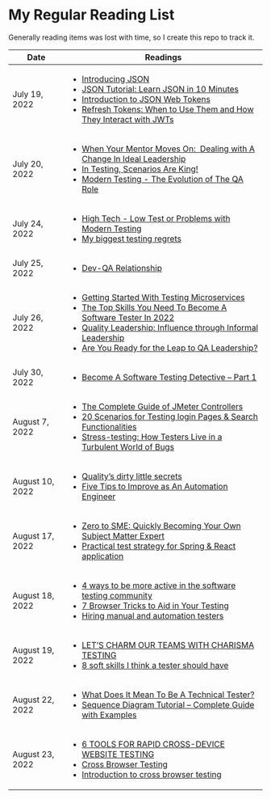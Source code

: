 # My Regular Reading List 
Generally reading items was lost with time, so I create this repo to track it.

| Date | Readings |
| ---- | -------- |
| July 19, 2022 | <ul> <li>[Introducing JSON](https://www.json.org/json-en.html) </li> <li>[﻿JSON Tutorial: Learn JSON in 10 Minutes](https://beginnersbook.com/2015/04/json-tutorial/) </li> <li>[Introduction to JSON Web Tokens](https://jwt.io/introduction) </li> <li>[Refresh Tokens: When to Use Them and How They Interact with JWTs﻿](https://www.loginradius.com/blog/identity/refresh-tokens-jwt-interaction/#:~:text=The%20API%20returns%20a%20short,it%20expires%20or%20even%20before) </li></ul> |
| July 20, 2022 | <ul> <li>[When Your Mentor Moves On:  Dealing with A Change In Ideal Leadership](https://www.ministryoftesting.com/dojo/lessons/when-your-mentor-moves-on-dealing-with-a-change-in-ideal-leadership) </li> <li>[In Testing, Scenarios Are King!](https://devqa.io/scenarios-are-king/) </li> <li>[Modern Testing - The Evolution of The QA Role](https://devqa.io/modern-testing-evolution-qa-role/) </li> </ul>
| July 24, 2022 | <ul> <li>[High Tech - Low Test or Problems with Modern Testing](https://alexromanov.github.io/2022/06/12/high-tech-low-test/) </li> <li> [My biggest testing regrets](https://alexromanov.github.io/2021/06/06/testing-regret/) </li> </ul>
| July 25, 2022 | <ul> <li> [Dev-QA Relationship](https://medium.com/helpshift-engineering/dev-qa-relationship-2032c9a05f09) </li> </ul>
| July 26, 2022 | <ul> <li> [Getting Started With Testing Microservices](https://alexromanov.github.io/2021/06/28/microservices-test-resources/) </li> <li> [The Top Skills You Need To Become A Software Tester In 2022](https://applitools.com/blog/how-to-start-career-software-tester-top-skills/) </li> <li> [Quality Leadership: Influence through Informal Leadership](https://applitools.com/blog/quality-leadership-influence-informal-leadership/) </li> <li> [Are You Ready for the Leap to QA Leadership?](https://applitools.com/blog/are-you-ready-for-the-leap-to-qa-leadership/) </li></ul>
| July 30, 2022 | <ul> <li> [Become A Software Testing Detective – Part 1](https://blog.testproject.io/2022/04/25/become-a-software-testing-detective-part-1/) </li> </ul>
| August 7, 2022 | <ul><li>[The Complete Guide of JMeter Controllers](https://octoperf.com/blog/2021/04/30/controllers/) </li> <li> [20 Scenarios for Testing login Pages & Search Functionalities](https://www.clariontech.com/blog/20-scenarios-for-testing-login-pages-and-search-functionality-on-websites) </li> <li> [Stress-testing: How Testers Live in a Turbulent World of Bugs](https://habr.com/en/company/innotech/blog/676968/) </li></ul>
| August 10, 2022 | <ul><li> [Quality’s dirty little secrets](https://mrslavchev.com/2021/12/08/qualitys-dirty-little-secrets/) </li> <li>[Five Tips to Improve as An Automation Engineer](https://blog.testproject.io/2021/12/14/five-tips-to-improve-as-an-automation-engineer/) </li> </ul>
| August 17, 2022 | <ul><li> [Zero to SME: Quickly Becoming Your Own Subject Matter Expert](https://www.stickyminds.com/article/zero-sme-quickly-becoming-your-own-subject-matter-expert) </li> <li>[Practical test strategy for Spring & React application](https://www.awesome-testing.com/2020/01/practical-test-strategy-for-spring.html) </li></ul>
| August 18, 2022 | <ul><li> [4 ways to be more active in the software testing community](https://kevintuck.co.uk/4-ways-to-be-more-active-in-the-software-testing-community/) </li><li>[7 Browser Tricks to Aid in Your Testing](https://blog.gurock.com/browser-tricks-to-aid-testing/) </li><li>[Hiring manual and automation testers](https://visible-quality.blogspot.com/2021/09/hiring-manual-and-automation-testers.html) </li></ul>
| August 19, 2022 | <ul><li> [LET’S CHARM OUR TEAMS WITH CHARISMA TESTING](https://callumakehurstryansblog.wordpress.com/2021/09/08/lets-charm-our-teams-with-charisma-testing/) </li> <li> [8 soft skills I think a tester should have](https://medium.com/@marine.lacourie/9-soft-skills-i-think-a-tester-should-have-8c187b380741) </li> </ul>
| August 22, 2022 | <ul> <li>[What Does It Mean To Be A Technical Tester?](https://www.ministryoftesting.com/dojo/lessons/what-does-it-mean-to-be-a-technical-tester) </li> <li> [Sequence Diagram Tutorial – Complete Guide with Examples](https://creately.com/blog/diagrams/sequence-diagram-tutorial/) </li> </ul>
| August 23, 2022 | <ul><li>[6 TOOLS FOR RAPID CROSS-DEVICE WEBSITE TESTING](https://www.webdesignerdepot.com/2021/01/6-tools-for-rapid-cross-device-website-testing/) <li>[Cross Browser Testing](https://www.browserstack.com/cross-browser-testing) </li> </li> <li> [Introduction to cross browser testing](https://developer.mozilla.org/en-US/docs/Learn/Tools_and_testing/Cross_browser_testing/Introduction) </li> </ul>



